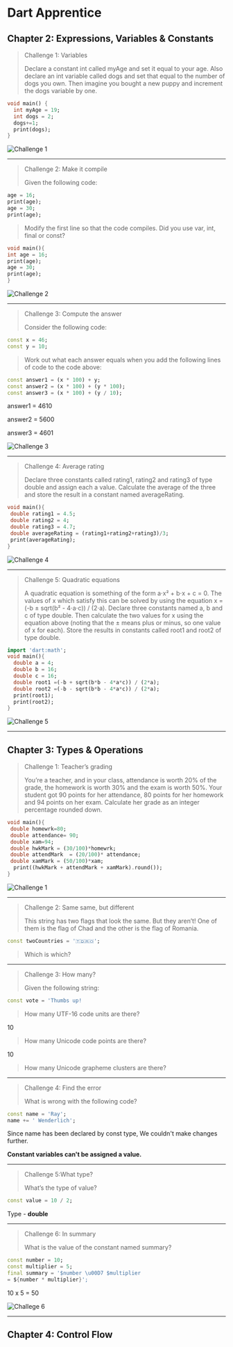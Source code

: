 # Dart Apprentice

## Chapter 2: Expressions, Variables & Constants

> Challenge 1: Variables
> 
> Declare a constant int called myAge and set it
equal to your age. Also declare an int variable
called dogs and set that equal to the number of
dogs you own. Then imagine you bought a new
puppy and increment the dogs variable by one.

````dart 
void main() {
  int myAge = 19;
  int dogs = 2;
  dogs+=1;
  print(dogs);
}
````
![Challenge 1](/image_2021-10-07_151559.png)
___
> Challenge 2: Make it compile
> 
> Given the following code:

````dart
age = 16;
print(age);
age = 30;
print(age);
````
> Modify the first line so that the code compiles.
Did you use var, int, final or const?

````dart
void main(){
int age = 16;
print(age);  
age = 30;
print(age);
}
````
![Challenge 2](/image_2021-10-07_152554.png)
___
> Challenge 3: Compute the answer
> 
> Consider the following code:

````dart
const x = 46;
const y = 10;
````
> Work out what each answer equals when you add
the following lines of code to the code above:
````dart
const answer1 = (x * 100) + y;
const answer2 = (x * 100) + (y * 100);
const answer3 = (x * 100) + (y / 10);
````
answer1 = 4610

answer2 = 5600

answer3 = 4601

![Challenge 3](/image_2021-10-07_153154.png)
___
> Challenge 4: Average rating
> 
> Declare three constants called rating1, rating2
and rating3 of type double and assign each a
value. Calculate the average of the three and
store the result in a constant named
averageRating.

````dart
void main(){
 double rating1 = 4.5;
 double rating2 = 4;
 double rating3 = 4.7;
 double averageRating = (rating1+rating2+rating3)/3;
 print(averageRating);
}
````
![Challenge 4 ](/image_2021-10-07_153728.png)
___
>Challenge 5: Quadratic equations
>
>A quadratic equation is something of the form
a⋅x² + b⋅x + c = 0.
The values of x which satisfy this can be solved
by using the equation
x = (-b ± sqrt(b² - 4⋅a⋅c)) / (2⋅a).
Declare three constants named a, b and c of type
double. Then calculate the two values for x using
the equation above (noting that the ± means plus
or minus, so one value of x for each). Store the
results in constants called root1 and root2 of
type double. 


````dart
import 'dart:math';
void main(){
  double a = 4;
  double b = 16;
  double c = 16;
  double root1 =(-b + sqrt(b*b - 4*a*c)) / (2*a);
  double root2 =(-b - sqrt(b*b - 4*a*c)) / (2*a);
  print(root1);
  print(root2);
}
````
![Challenge 5](/image_2021-10-07_154253.png)

___

## Chapter 3: Types & Operations

> Challenge 1: Teacher’s grading
> 
>You’re a teacher, and in your class, attendance is
worth 20% of the grade, the homework is worth
30% and the exam is worth 50%. Your student
got 90 points for her attendance, 80 points for
her homework and 94 points on her exam.
Calculate her grade as an integer percentage
rounded down. 

````dart
void main(){
 double homewrk=80;
 double attendance= 90;
 double xam=94;
 double hwkMark = (30/100)*homewrk;
 double attendMark  = (20/100)* attendance;
 double xamMark = (50/100)*xam;
  print((hwkMark + attendMark + xamMark).round());
}
````
![Challenge 1](/image_2021-10-07_155948.png)
___
>Challenge 2: Same same, but different
>
>This string has two flags that look the same. But
they aren’t! One of them is the flag of Chad and
the other is the flag of Romania.

````dart
const twoCountries = '🇹🇩🇷🇴';
````
> Which is which?

___
>Challenge 3: How many?
>
>Given the following string:
````dart
const vote = 'Thumbs up! 
````
>How many UTF-16 code units are there?

10
>How many Unicode code points are there?

10
>How many Unicode grapheme clusters are there?

___
>Challenge 4: Find the error
>
>What is wrong with the following code?
````dart
const name = 'Ray';
name += ' Wenderlich';
````
Since name has been declared by const type, We couldn't make changes further. 

__Constant variables can't be assigned a value.__
___
> Challenge 5:What type? 
> 
> What’s the type of value?

````dart
const value = 10 / 2;
````
Type - __double__ 
___
> Challenge 6: In summary
> 
> What is the value of the constant named summary?
````dart
const number = 10;
const multiplier = 5;
final summary = '$number \u00D7 $multiplier
= ${number * multiplier}';
````
10 x 5 = 50

![Challege 6](/image_2021-10-07_162019.png)
___
## Chapter 4: Control Flow
